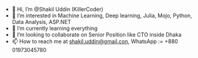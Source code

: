 - 👋 Hi, I’m @Shakil Uddin (KillerCoder)
- 👀 I’m interested in Machine Learning, Deep learning, Julia, Mojo, Python, Data Analysis, ASP.NET
- 🌱 I’m currently learning everything
- 💞️ I’m looking to collaborate on Senior Position like CTO inside Dhaka
- 📫 How to reach me at shakil.uddin@gmail.con, WhatsApp := +880 01973045780

<!---
ShakilDeep/ShakilDeep is a ✨ special ✨ repository because its `README.md` (this file) appears on your GitHub profile.
You can click the Preview link to take a look at your changes.
--->

